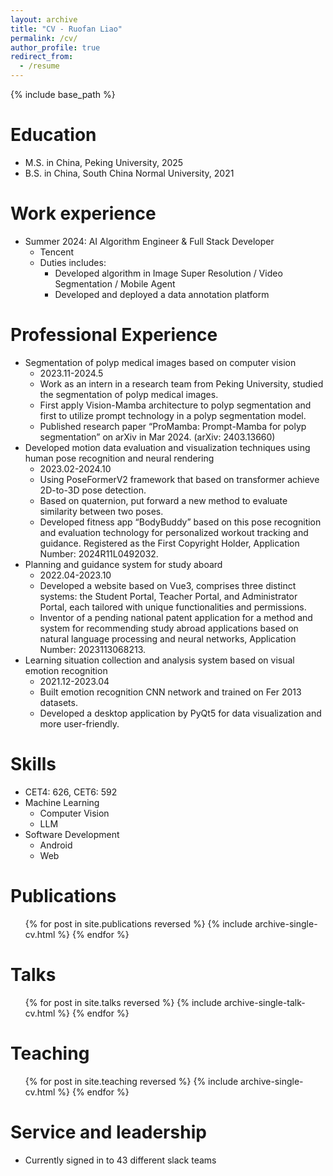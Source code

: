 ```yaml
---
layout: archive
title: "CV - Ruofan Liao"
permalink: /cv/
author_profile: true
redirect_from:
  - /resume
---
```


{% include base_path %}

Education
======
* M.S. in China, Peking University, 2025
* B.S. in China, South China Normal University, 2021

Work experience
======
* Summer 2024: AI Algorithm Engineer & Full Stack Developer
  * Tencent
  * Duties includes:
    * Developed algorithm in Image Super Resolution / Video Segmentation / Mobile Agent
    * Developed and deployed a data annotation platform

Professional Experience
======
* Segmentation of polyp medical images based on computer vision
  * 2023.11-2024.5
  * Work as an intern in a research team from Peking University, studied the segmentation of polyp medical images.
  * First apply Vision-Mamba architecture to polyp segmentation and first to utilize prompt technology in a polyp segmentation model.
  * Published research paper “ProMamba: Prompt-Mamba for polyp segmentation” on arXiv in Mar 2024. (arXiv: 2403.13660)
* Developed motion data evaluation and visualization techniques using human pose recognition and neural rendering
  * 2023.02-2024.10
  * Using PoseFormerV2 framework that based on transformer achieve 2D-to-3D pose detection.
  * Based on quaternion, put forward a new method to evaluate similarity between two poses.
  * Developed fitness app “BodyBuddy” based on this pose recognition and evaluation technology for personalized workout tracking and guidance. Registered as the First Copyright Holder, Application Number: 2024R11L0492032.
* Planning and guidance system for study aboard
  * 2022.04-2023.10
  * Developed a website based on Vue3, comprises three distinct systems: the Student Portal, Teacher Portal, and Administrator Portal, each tailored with unique functionalities and permissions.
  * Inventor of a pending national patent application for a method and system for recommending study abroad applications based on natural language processing and neural networks, Application Number: 2023113068213.
* Learning situation collection and analysis system based on visual emotion recognition
  * 2021.12-2023.04
  * Built emotion recognition CNN network and trained on Fer 2013 datasets.
  * Developed a desktop application by PyQt5 for data visualization and more user-friendly.

Skills
======
* CET4: 626, CET6: 592
* Machine Learning
  * Computer Vision
  * LLM
* Software Development
  * Android
  * Web
 
      

Publications
======
  <ul>{% for post in site.publications reversed %}
    {% include archive-single-cv.html %}
  {% endfor %}</ul>
  
Talks
======
  <ul>{% for post in site.talks reversed %}
    {% include archive-single-talk-cv.html  %}
  {% endfor %}</ul>
  
Teaching
======
  <ul>{% for post in site.teaching reversed %}
    {% include archive-single-cv.html %}
  {% endfor %}</ul>
  
Service and leadership
======
* Currently signed in to 43 different slack teams
